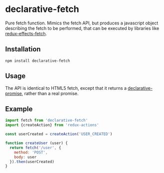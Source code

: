 # declarative-fetch

Pure fetch function.  Mimics the fetch API, but produces a javascript object describing the fetch to be performed, that can be executed by libraries like [redux-effects-fetch](https://github.com/redux-effects/redux-effects-fetch).

## Installation

`npm install declarative-fetch`

## Usage

The API is identical to HTML5 fetch, except that it returns a [declarative-promise](https://github.com/redux-effects/declarative-promise), rather than a real promise.

## Example

```javascript
import fetch from 'declarative-fetch'
import {createAction} from 'redux-actions'

const userCreated = createAction('USER_CREATED')

function createUser (user) {
  return fetch('/user', {
    method: 'POST',
    body: user
  }).then(userCreated)
}
```
